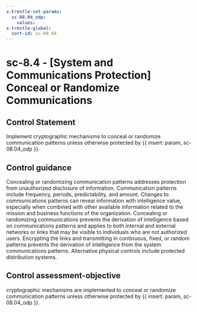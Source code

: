 ```yaml
---
x-trestle-set-params:
  sc-08.04_odp:
    values:
x-trestle-global:
  sort-id: sc-08.04
---
```


# sc-8.4 - \[System and Communications Protection\] Conceal or Randomize Communications

## Control Statement

Implement cryptographic mechanisms to conceal or randomize communication patterns unless otherwise protected by {{ insert: param, sc-08.04_odp }}.

## Control guidance

Concealing or randomizing communication patterns addresses protection from unauthorized disclosure of information. Communication patterns include frequency, periods, predictability, and amount. Changes to communications patterns can reveal information with intelligence value, especially when combined with other available information related to the mission and business functions of the organization. Concealing or randomizing communications prevents the derivation of intelligence based on communications patterns and applies to both internal and external networks or links that may be visible to individuals who are not authorized users. Encrypting the links and transmitting in continuous, fixed, or random patterns prevents the derivation of intelligence from the system communications patterns. Alternative physical controls include protected distribution systems.

## Control assessment-objective

cryptographic mechanisms are implemented to conceal or randomize communication patterns unless otherwise protected by {{ insert: param, sc-08.04_odp }}.
